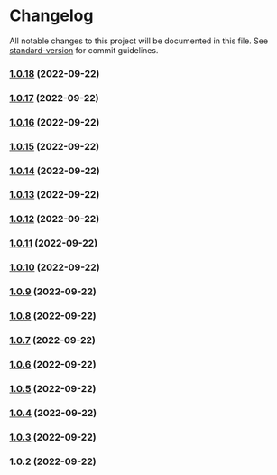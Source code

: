 # Changelog

All notable changes to this project will be documented in this file. See [standard-version](https://github.com/conventional-changelog/standard-version) for commit guidelines.

### [1.0.18](https://github.com/them-codes/either/compare/v1.0.17...v1.0.18) (2022-09-22)

### [1.0.17](https://github.com/them-codes/either/compare/v1.0.16...v1.0.17) (2022-09-22)

### [1.0.16](https://github.com/them-codes/either/compare/v1.0.15...v1.0.16) (2022-09-22)

### [1.0.15](https://github.com/them-codes/either/compare/v1.0.14...v1.0.15) (2022-09-22)

### [1.0.14](https://github.com/them-codes/either/compare/v1.0.13...v1.0.14) (2022-09-22)

### [1.0.13](https://github.com/them-codes/either/compare/v1.0.12...v1.0.13) (2022-09-22)

### [1.0.12](https://github.com/them-codes/either/compare/v1.0.11...v1.0.12) (2022-09-22)

### [1.0.11](https://github.com/them-codes/either/compare/v1.0.10...v1.0.11) (2022-09-22)

### [1.0.10](https://github.com/them-codes/either/compare/v1.0.9...v1.0.10) (2022-09-22)

### [1.0.9](https://github.com/them-codes/either/compare/v1.0.8...v1.0.9) (2022-09-22)

### [1.0.8](https://github.com/them-codes/either/compare/v1.0.7...v1.0.8) (2022-09-22)

### [1.0.7](https://github.com/them-codes/either/compare/v1.0.6...v1.0.7) (2022-09-22)

### [1.0.6](https://github.com/them-codes/either/compare/v1.0.5...v1.0.6) (2022-09-22)

### [1.0.5](https://github.com/them-codes/either/compare/v1.0.4...v1.0.5) (2022-09-22)

### [1.0.4](https://github.com/them-codes/either/compare/v1.0.3...v1.0.4) (2022-09-22)

### [1.0.3](https://github.com/them-codes/either/compare/v1.0.2...v1.0.3) (2022-09-22)

### 1.0.2 (2022-09-22)
